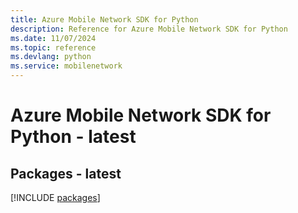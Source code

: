 ```yaml
---
title: Azure Mobile Network SDK for Python
description: Reference for Azure Mobile Network SDK for Python
ms.date: 11/07/2024
ms.topic: reference
ms.devlang: python
ms.service: mobilenetwork
---
```

# Azure Mobile Network SDK for Python - latest
## Packages - latest
[!INCLUDE [packages](mobile-network-index.md)]